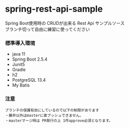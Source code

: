 # spring-rest-api-sample
Spring Boot使用時の CRUDが出来る Rest Api サンプルソース <br>
ブランチ切って自由に練習に使ってください 

### 標準導入環境
- java 11
- Spring Boot 2.5.4
- Junit5
- Gradle
- h2
- PostgreSQL 13.4
- My Batis


### 注意
~~~
ブランチの保護有効にしているので以下の制限があります
・藤井以外はmasterに直プッシュできません。
・masterマージ時は PR発行の上 1件approve必須となります。
~~~
